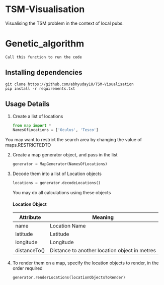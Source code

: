 # TSM-Visualisation
Visualising the TSM problem in the context of local pubs.

# Genetic_algorithm
```
Call this function to run the code
```

## Installing dependencies
```
git clone https://github.com/abhyuday10/TSM-Visualisation
pip install -r requirements.txt
```

## Usage Details

1. Create a list of locations
    ```python
    from map import *
    NamesOfLocations = ['Oculus', 'Tesco']
    ```
You may want to restrict the search area by changing the value of maps.RESTRICTEDTO

2. Create a map generator object, and pass in the list
    ```python
    generator = MapGenerator(NamesOfLocations)
    ```

3. Decode them into a list of Location objects
    ```python
    locations = generator.decodeLocations()
    ```

    You may do all calculations using these objects

    #### Location Object
    | Attribute    | Meaning                                       |
    | ------------ | --------------------------------------------- |
    | name         | Location Name                                 |
    | latitude     | Latitude                                      |
    | longitude    | Longitude                                     |
    | distanceTo() | Distance to another location object in metres |

4. To render them on a map, specify the location objects to render, in the order required
    ```python
    generator.renderLocations(locationObjectsToRender)
    ```


